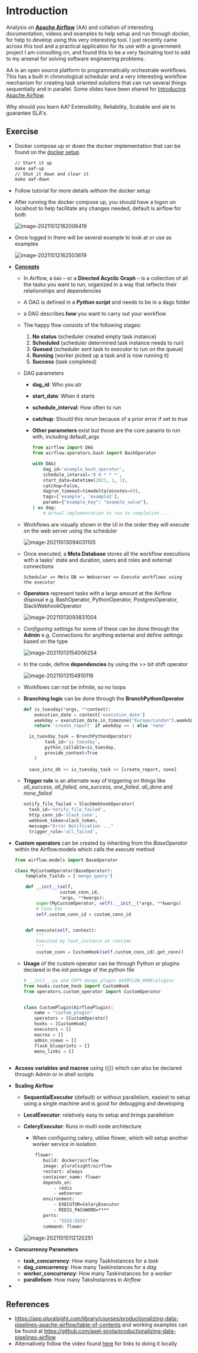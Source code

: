 # Introduction
Analysis on **[Apache Airflow](https://airflow.apache.org/)** (AA) and collation of interesting documentation, videos and examples to help setup and run through docker, for help to develop using this very interesting tool. I just recently came across this tool and a practical application for its use with a government project I am consulting on, and found this to be a very facinating tool to add to my arsenal for solving software engineering problems. 

AA is an open source platform to programmatically orchestrate workflows. This has a built in chronological schedular and a very interesting workflow mechanism for creating task oriented solutions that can run several things sequentially and in parallel. Some slides have been shared for [Introducing Apache Airflow](./introducing-apache-airflow-slides.pdf).

Why should you learn AA? Extensibility, Reliability, Scalable and ale to guarantee SLA's.

## Exercise

- Docker compose up or down the docker implementation that can be found on the [docker setup](https://airflow.apache.org/docs/apache-airflow/stable/start/docker.html)

  ```makefile
  // Start it up
  make aaf-up
  // Shut it down and clear it
  make aaf-down
  ```

- Follow tutorial for more details withom the docker setup

- After running the docker compose up, you should have a logon on localhost to help facilitate any changes needed, default is airflow for both

  ![image-20211012162006419](./login-airflow.png)

- Once logged in there will be several example to look at or use as examples

  ![image-20211012162503619](./home-dags.png)

- **[Concepts](https://airflow.apache.org/docs/apache-airflow/1.10.12/concepts.html)**

  - In Airflow, a `DAG` – or a **Directed Acyclic Graph** – is a collection of all the tasks you want to run, organized in a way that reflects their relationships and dependencies

  - A DAG is defined in a ***Python script*** and needs to be in a dags folder

  - a DAG describes ***how*** you want to carry out your workflow

  - The happy flow consists of the following stages:

    1. **No status** (scheduler created empty task instance)
    2. **Scheduled** (scheduler determined task instance needs to run)
    3. **Queued** (scheduler sent task to executor to run on the queue)
    4. **Running** (worker picked up a task and is now running it)
    5. **Success** (task completed)

  - DAG parameters

    - **dag_id**: Who you atr

    - **start_date**: When it starts

    - **schedule_interval**: How often to run

    - **catchup**: Should this rerun because of a prior error if set to true

    - **Other parameters** exist but those are the core params to run with, including default_args

      ```python
      from airflow import DAG
      from airflow.operators.bash import BashOperator
      
      with DAG(
          dag_id='example_bash_operator',
          schedule_interval='0 0 * * *',
          start_date=datetime(2021, 1, 1),
          catchup=False,
          dagrun_timeout=timedelta(minutes=60),
          tags=['example', 'example2'],
          params={"example_key": "example_value"},
      ) as dag:
          # Actual implementation to run to completion ...
      ```

  - Workflows are visually shown in the UI in the order they will execute on the web server using the scheduler

    ![image-20211013094031105](./workflow-sequence.png)

  - Once executed, a **Meta Database** stores all the workflow executions with a tasks' state and duration, users and roles and external connections

    `Schedular => Meta DB => Webserver => Execute workflows using the executor `

  - **Operators** represent tasks with a large amount at the Airflow disposal e.g. BashOperator, PythonOperator, PostgresOperator, SlackWebhookOperator

    ![image-20211013093831004](./operators.png)

  - *Configuring settings* for some of these can be done through the **Admin** e.g. Connections for anything external and define settings based on the type

    ![image-20211013154006254](./admin-configuration.png)

  - In the code, define **dependencies** by using the >> bit shift operator

    ![image-20211013154810116](./dependencies-bitshift-operator.png)

  - Workflows can not be infinite, so no loops

  - **Branching logic** can be done through the **BranchPythonOperator**

    ```python
    def is_tuesday(*args, **context):
        execution_date = context['execution_date']
        weekday = execution_date.in_timezone("Europe/London").weekday()
        return 'create_report' if weekday == 1 else 'none'
    
      is_tuesday_task = BranchPythonOperator(
            task_id='is_tuesday',
            python_callable=is_tuesday,
            provide_context=True
        )
      
      save_into_db >> is_tuesday_task >> [create_report, none]
    ```

  - **Trigger rule** is an alternate way of triggering on things like *all_success, all_failed, one_success, one_failed*, *all_done* and *none_failed*

    ```python
    notify_file_failed = SlackWebhookOperator(
      task_id='notify_file_failed',
      http_conn_id='slack_conn',
      webhook_token=slack_token,
      message="Error Notification ..."
      trigger_rule='all_failed',  
    ```

- **Custom operators** can be created by inheriting from the *BaseOperator* within the Airflow.models which calls the *execute* method

    ```python
    from airflow.models import BaseOperator
    
    class MyCustomOperator(BaseOperator):
        template_fields = ['mongo_query']
    
        def __init__(self,
                     custom_conn_id,
                     *args, **kwargs):
            super(MyCustomOperator, self).__init__(*args, **kwargs)
            # Conn Ids
            self.custom_conn_id = custom_conn_id
    
    
        def execute(self, context):
            """
            Executed by task_instance at runtime
            """
            custom_conn = CustomHook(self.custom_conn_id).get_conn()
    ```

    - **Usage** of the custom operator can be through Python or plugins declared in the *init package* of the python file

        ```python
        # __init__.py and COPY mongo_plugin $AIRFLOW_HOME/plugins
        from hooks.custom_hook import CustomHook
        from operators.custom_operator import CustomOperator
        
        
        class CustomPlugin(AirflowPlugin):
            name = "custom_plugin"
            operators = [CustomOperator]
            hooks = [CustomHook]
            executors = []
            macros = []
            admin_views = []
            flask_blueprints = []
            menu_links = []
           
        ```

- **Access variables and macros** using {{}} which can also be declared through Admin or in shell scripts

- **Scaling Airflow**

    - **SequentialExecutor** (default) or without parallelism, easiest to setup using a single machine and is good for debugging and developing

    - **LocalExecutor**: relatively easy to setup and brings parallelism

    - **CeleryExecutor**: Runs in multi node architecture

        - When configuring celery, utilise flower, which will setup another worker service in isolation

            ```dockerfile
             flower:
                build: docker/airflow
                image: pluralsight/airflow
                restart: always
                container_name: flower
                depends_on:
                    - redis
                    - webserver
                environment:
                    - EXECUTOR=CeleryExecutor
                    - REDIS_PASSWORD=****
                ports:
                    - "5555:5555"
                command: flower
            ```

        ![image-20211015112120251](./flower.png)

- **Concurrency Parameters**

    - **task_concurrency**: How many TaskInstances for a *task*
    - **dag_concurrency**: How many TaskInstances for a *dag*
    - **worker_concurrency**: How many Taskinstances for a *worker*
    - **parallelism**: How many TaksInstances in *Airflow*

- 

## References

- https://app.pluralsight.com/library/courses/productionalizing-data-pipelines-apache-airflow/table-of-contents and working examples can be found at https://github.com/axel-sirota/productionalizing-data-pipelines-airflow
- Alternatively follow the video found [here](https://www.youtube.com/watch?v=k-9GQa2eAsM) for links to doing it locally

